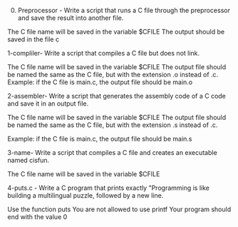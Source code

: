 0. Preprocessor -
Write a script that runs a C file through the preprocessor and save the result into another file.

The C file name will be saved in the variable $CFILE
The output should be saved in the file c

1-compliler-
Write a script that compiles a C file but does not link.

The C file name will be saved in the variable $CFILE
The output file should be named the same as the C file, but with the extension .o instead of .c.
Example: if the C file is main.c, the output file should be main.o

2-assembler-
Write a script that generates the assembly code of a C code and save it in an output file.

The C file name will be saved in the variable $CFILE
The output file should be named the same as the C file, but with the extension .s instead of .c.

Example: if the C file is main.c, the output file should be main.s

3-name-
Write a script that compiles a C file and creates an executable named cisfun.

The C file name will be saved in the variable $CFILE

4-puts.c -
Write a C program that prints exactly "Programming is like building a multilingual puzzle, followed by a new line.

Use the function puts
You are not allowed to use printf
Your program should end with the value 0





